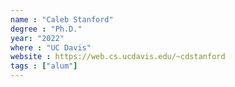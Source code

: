 ```yaml
---
name : "Caleb Stanford"
degree : "Ph.D."
year: "2022"
where : "UC Davis"
website : https://web.cs.ucdavis.edu/~cdstanford
tags : ["alum"]
---
```

